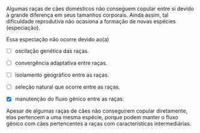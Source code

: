 

Algumas raças de cães domésticos não conseguem copular entre si devido à grande diferença em seus tamanhos corporais. Ainda assim, tal dificuldade reprodutiva não ocasiona a formação de novas espécies (especiação).

Essa especiação não ocorre devido ao(a)



- [ ] oscilação genética das raças.
- [ ] convergência adaptativa entre raças.
- [ ] isolamento geográfico entre as raças.
- [ ] seleção natural que ocorre entre as raças.
- [x] manutenção do fluxo gênico entre as raças.


Apesar de algumas raças de cães não conseguirem copular diretamente, elas pertencem a uma mesma espécie, porque podem manter o fluxo gênico com cães pertencentes a raças com características intermediárias.
